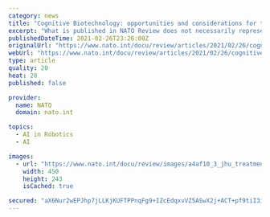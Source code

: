 ```yaml
---
category: news
title: "Cognitive Biotechnology: opportunities and considerations for the NATO Alliance"
excerpt: "What is published in NATO Review does not necessarily represent the official position or policy of member governments, or of NATO. Advances in biophysical, biochemical and behavioural technologies are beginning to turn science fiction into reality."
publishedDateTime: 2021-02-26T23:26:00Z
originalUrl: "https://www.nato.int/docu/review/articles/2021/02/26/cognitive-biotechnology-opportunities-and-considerations-for-the-nato-alliance/"
webUrl: "https://www.nato.int/docu/review/articles/2021/02/26/cognitive-biotechnology-opportunities-and-considerations-for-the-nato-alliance/"
type: article
quality: 20
heat: 20
published: false

provider:
  name: NATO
  domain: nato.int

topics:
  - AI in Robotics
  - AI

images:
  - url: "https://www.nato.int/docu/review/images/a4af10_3_jhu_treatment-of-ptsd_us-army_tn450.jpg"
    width: 450
    height: 243
    isCached: true

secured: "aX6Nur2wEPJhp7jLLKjKUFTPPnqFg9+IZcEdqxvVZ5ASwX2j+ACT+pf9tiI3ifTWHg+brv+b6cede8A+h14MZ6fk8qRJOfxyKL9rRlakZkEIWC7+FktahqrS0oQGSUzYhWTXp48MCGkqP2BPhHO30aCzfhYnU7lg7FFLMGWIzIXbCteA1kPmww/n6o72/JFlaoy+qsUl6yf4iD/ZDz1IlB5VjWxHrcDnlNJaihNCR/NotLFmHA22CG1OoXK+T2lG+nW4HWUV6B+MurGE5KHLzszskgtlj1nSEksJAkqefjW5BJgU5OJaApwFdPOoX8hxuv9w5wLI1dtSTD4r2XWk40ofC3cLuZwjwjXRs5sykdg=;mCfD04Pek1nLKpcAGpL8pw=="
---
```


